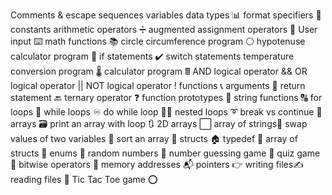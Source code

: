 

Comments & escape sequences
variables
data types 📊
format specifiers 🔧
constants 
arithmetic operators ➗
augmented assignment operators 🧮
User input ⌨️
math functions 📚
circle circumference program ⚪
hypotenuse calculator program 📐
if statements ✔️
switch statements 
temperature conversion program 🌡️
calculator program 🖩
AND logical operator &&
OR logical operator ||
NOT logical operator !
functions 📞
arguments 📧
return statement 🔙
ternary operator ❓
function prototypes 🤖
string functions 🔠
for loops 🔁
while loops ♾️
do while loop 🤸‍♂️
nested loops ➰
break vs continue 🥊
arrays 🗃️
print an array with loop 🔃
2D arrays ⬜
array of strings🧵
swap values of two variables 🥤
sort an array 💱
structs 🏠
typedef 📛
array of structs 🏫
enums 📅
random numbers 🎲
number guessing game 🔢
quiz game 💯
bitwise operators 🔣
memory addresses 📬
pointers 👉
writing files✍️
reading files 🔎
Tic Tac Toe game ⭕